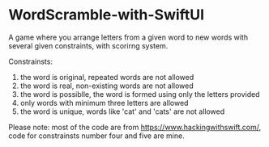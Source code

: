 # WordScramble-with-SwiftUI
A game where you arrange letters from a given word to new words with several given constraints, with scorirng system.

Constrainsts: 

1) the word is original, repeated words are not allowed
2) the word is real, non-existing words are not allowed
3) the word is possiblle, the word is formed using only the letters provided
4) only words with minimum three letters are allowed
5) the word is unique, words like 'cat' and 'cats' are not allowed


Please note: most of the code are from https://www.hackingwithswift.com/, code for constrainsts number four and five are mine.
